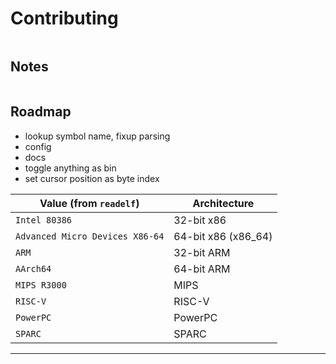 # Contributing

```bash
```

## Notes

```lua
```

## Roadmap
- lookup symbol name, fixup parsing
- config
- docs
- toggle anything as bin
- set cursor position as byte index


| Value (from `readelf`)          | Architecture         |
| ------------------------------- | -------------------- |
| `Intel 80386`                   | 32-bit x86           |
| `Advanced Micro Devices X86-64` | 64-bit x86 (x86\_64) |
| `ARM`                           | 32-bit ARM           |
| `AArch64`                       | 64-bit ARM           |
| `MIPS R3000`                    | MIPS                 |
| `RISC-V`                        | RISC-V               |
| `PowerPC`                       | PowerPC              |
| `SPARC`                         | SPARC                |

--------------------------------------------------------------------------------

[installma]: https://sylvanfranklin.github.io/installma/
[Best Practices]: https://github.com/nvim-neorocks/nvim-best-practices
[base.lua]: https://github.com/S1M0N38/base.nvim/blob/main/lua/base/health.lua
